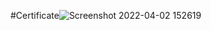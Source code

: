 #Certificate![Screenshot 2022-04-02 152619](https://user-images.githubusercontent.com/89595759/161399557-cf794639-a519-4c98-8a1a-132f1cdc380b.jpg)
